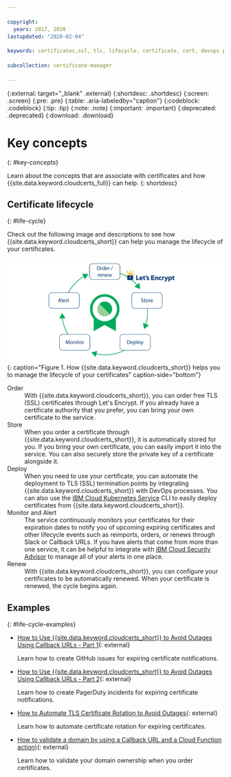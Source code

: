 ```yaml
---

copyright:
  years: 2017, 2020
lastupdated: "2020-02-04"

keywords: certificates,ssl, tls, lifecycle, certificate, cert, devops process, domain ownership, certificate authority, free certificates, lets encrypt

subcollection: certificate-manager

---
```


{:external: target="_blank" .external}
{:shortdesc: .shortdesc}
{:screen: .screen}
{:pre: .pre}
{:table: .aria-labeledby="caption"}
{:codeblock: .codeblock}
{:tip: .tip}
{:note: .note}
{:important: .important}
{:deprecated: .deprecated}
{:download: .download}

# Key concepts
{: #key-concepts}

Learn about the concepts that are associate with certificates and how {{site.data.keyword.cloudcerts_full}} can help.
{: shortdesc}


## Certificate lifecycle
{: #life-cycle}

Check out the following image and descriptions to see how {{site.data.keyword.cloudcerts_short}} can help you manage the lifecycle of your certificates.

![How {{site.data.keyword.cloudcerts_short}} helps you to manage the certificate lifecycle.](images/cert-lifecycle.png){: caption="Figure 1. How {{site.data.keyword.cloudcerts_short}} helps you to manage the lifecycle of your certificates" caption-side="bottom"}


<dl>
  <dt>Order</dt>
    <dd>With {{site.data.keyword.cloudcerts_short}}, you can order free TLS (SSL) certificates through Let's Encrypt. If you already have a certificate authority that you prefer, you can bring your own certificate to the service.</dd>
  <dt>Store</dt>
    <dd>When you order a certificate through {{site.data.keyword.cloudcerts_short}}, it is automatically stored for you. If you bring your own certificate, you can easily import it into the service. You can also securely store the private key of a certificate alongside it.</dd>
  <dt>Deploy</dt>
    <dd>When you need to use your certificate, you can automate the deployment to TLS (SSL) termination points by integrating {{site.data.keyword.cloudcerts_short}} with DevOps processes. You can also use the <a href="/docs/containers?topic=containers-getting-started">IBM Cloud Kubernetes Service</a> CLI to easily deploy certificates from {{site.data.keyword.cloudcerts_short}}.</dd>
  <dt>Monitor and Alert</dt>
    <dd>The service continuously monitors your certificates for their expiration dates to notify you of upcoming expiring certificates and other lifecycle events such as reimports, orders, or renews through Slack or Callback URLs. If you have alerts that come from more than one service, it can be helpful to integrate with <a href="/docs/security-advisor?topic=security-advisor-getting-started">IBM Cloud Security Advisor</a> to manage all of your alerts in one place.</dd>
  <dt>Renew</dt>
    <dd>With {{site.data.keyword.cloudcerts_short}}, you can configure your certificates to be automatically renewed. When your certificate is renewed, the cycle begins again.</dd>
</dl>

## Examples
{: #life-cycle-examples}

* [How to Use {{site.data.keyword.cloudcerts_short}} to Avoid Outages Using Callback URLs - Part 1](https://www.ibm.com/cloud/blog/use-certificate-manager-avoid-outages-using-callback-urls){: external}

   Learn how to create GitHub issues for expiring certificate notifications.

* [How to Use {{site.data.keyword.cloudcerts_short}} to Avoid Outages Using Callback URLs - Part 2](https://www.ibm.com/cloud/blog/how-to-use-certificate-manager-to-avoid-outages-using-callback-urls-part-2){: external}

   Learn how to create PagerDuty incidents for expiring certificate notifications.

* [How to Automate TLS Certificate Rotation to Avoid Outages](https://www.ibm.com/cloud/blog/how-to-automate-tls-certificate-rotation-to-avoid-outages){: external}

   Learn how to automate certificate rotation for expiring certificates.  

* [How to validate a domain by using a Callback URL and a Cloud Function action)](https://www.ibm.com/cloud/blog/use-ibm-cloud-certificate-manager-to-obtain-lets-encrypt-tls-certificates-for-your-public-domains){: external}

   Learn how to validate your domain ownership when you order certificates.
